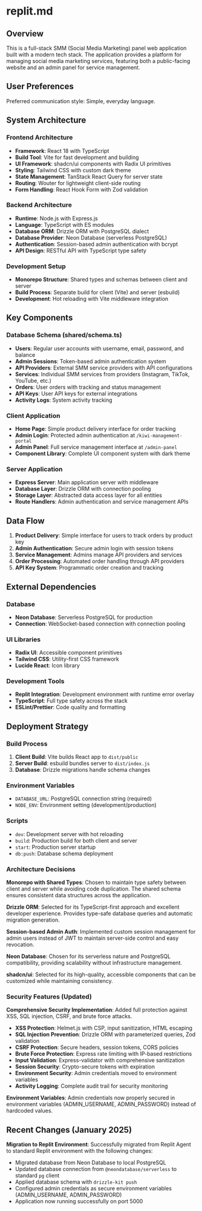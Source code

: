 # replit.md

## Overview

This is a full-stack SMM (Social Media Marketing) panel web application built with a modern tech stack. The application provides a platform for managing social media marketing services, featuring both a public-facing website and an admin panel for service management.

## User Preferences

Preferred communication style: Simple, everyday language.

## System Architecture

### Frontend Architecture
- **Framework**: React 18 with TypeScript
- **Build Tool**: Vite for fast development and building
- **UI Framework**: shadcn/ui components with Radix UI primitives
- **Styling**: Tailwind CSS with custom dark theme
- **State Management**: TanStack React Query for server state
- **Routing**: Wouter for lightweight client-side routing
- **Form Handling**: React Hook Form with Zod validation

### Backend Architecture
- **Runtime**: Node.js with Express.js
- **Language**: TypeScript with ES modules
- **Database ORM**: Drizzle ORM with PostgreSQL dialect
- **Database Provider**: Neon Database (serverless PostgreSQL)
- **Authentication**: Session-based admin authentication with bcrypt
- **API Design**: RESTful API with TypeScript type safety

### Development Setup
- **Monorepo Structure**: Shared types and schemas between client and server
- **Build Process**: Separate build for client (Vite) and server (esbuild)
- **Development**: Hot reloading with Vite middleware integration

## Key Components

### Database Schema (shared/schema.ts)
- **Users**: Regular user accounts with username, email, password, and balance
- **Admin Sessions**: Token-based admin authentication system
- **API Providers**: External SMM service providers with API configurations
- **Services**: Individual SMM services from providers (Instagram, TikTok, YouTube, etc.)
- **Orders**: User orders with tracking and status management
- **API Keys**: User API keys for external integrations
- **Activity Logs**: System activity tracking

### Client Application
- **Home Page**: Simple product delivery interface for order tracking
- **Admin Login**: Protected admin authentication at `/kiwi-management-portal`
- **Admin Panel**: Full service management interface at `/admin-panel`
- **Component Library**: Complete UI component system with dark theme

### Server Application
- **Express Server**: Main application server with middleware
- **Database Layer**: Drizzle ORM with connection pooling
- **Storage Layer**: Abstracted data access layer for all entities
- **Route Handlers**: Admin authentication and service management APIs

## Data Flow

1. **Product Delivery**: Simple interface for users to track orders by product key
2. **Admin Authentication**: Secure admin login with session tokens
3. **Service Management**: Admins manage API providers and services
4. **Order Processing**: Automated order handling through API providers
5. **API Key System**: Programmatic order creation and tracking

## External Dependencies

### Database
- **Neon Database**: Serverless PostgreSQL for production
- **Connection**: WebSocket-based connection with connection pooling

### UI Libraries
- **Radix UI**: Accessible component primitives
- **Tailwind CSS**: Utility-first CSS framework
- **Lucide React**: Icon library

### Development Tools
- **Replit Integration**: Development environment with runtime error overlay
- **TypeScript**: Full type safety across the stack
- **ESLint/Prettier**: Code quality and formatting

## Deployment Strategy

### Build Process
1. **Client Build**: Vite builds React app to `dist/public`
2. **Server Build**: esbuild bundles server to `dist/index.js`
3. **Database**: Drizzle migrations handle schema changes

### Environment Variables
- `DATABASE_URL`: PostgreSQL connection string (required)
- `NODE_ENV`: Environment setting (development/production)

### Scripts
- `dev`: Development server with hot reloading
- `build`: Production build for both client and server
- `start`: Production server startup
- `db:push`: Database schema deployment

### Architecture Decisions

**Monorepo with Shared Types**: Chosen to maintain type safety between client and server while avoiding code duplication. The shared schema ensures consistent data structures across the application.

**Drizzle ORM**: Selected for its TypeScript-first approach and excellent developer experience. Provides type-safe database queries and automatic migration generation.

**Session-based Admin Auth**: Implemented custom session management for admin users instead of JWT to maintain server-side control and easy revocation.

**Neon Database**: Chosen for its serverless nature and PostgreSQL compatibility, providing scalability without infrastructure management.

**shadcn/ui**: Selected for its high-quality, accessible components that can be customized while maintaining consistency.

### Security Features (Updated)

**Comprehensive Security Implementation**: Added full protection against XSS, SQL injection, CSRF, and brute force attacks.

- **XSS Protection**: Helmet.js with CSP, input sanitization, HTML escaping
- **SQL Injection Prevention**: Drizzle ORM with parameterized queries, Zod validation
- **CSRF Protection**: Secure headers, session tokens, CORS policies  
- **Brute Force Protection**: Express rate limiting with IP-based restrictions
- **Input Validation**: Express-validator with comprehensive sanitization
- **Session Security**: Crypto-secure tokens with expiration
- **Environment Security**: Admin credentials moved to environment variables
- **Activity Logging**: Complete audit trail for security monitoring

**Environment Variables**: Admin credentials now properly secured in environment variables (ADMIN_USERNAME, ADMIN_PASSWORD) instead of hardcoded values.

## Recent Changes (January 2025)

**Migration to Replit Environment**: Successfully migrated from Replit Agent to standard Replit environment with the following changes:
- Migrated database from Neon Database to local PostgreSQL 
- Updated database connection from `@neondatabase/serverless` to standard `pg` client
- Applied database schema with `drizzle-kit push`
- Configured admin credentials as secure environment variables (ADMIN_USERNAME, ADMIN_PASSWORD)
- Application now running successfully on port 5000